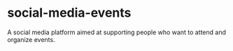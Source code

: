 # social-media-events
A social media platform aimed at supporting people who want to attend and organize events.
